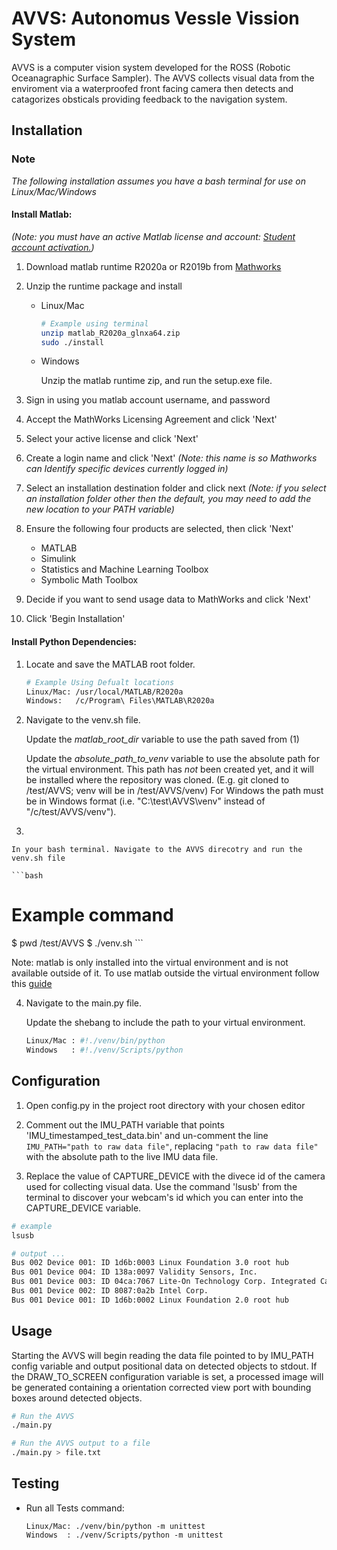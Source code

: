 # AVVS: Autonomus Vessle Vission System

AVVS is a computer vision system developed for the ROSS (Robotic Oceanagraphic Surface Sampler). The AVVS collects visual data from the enviroment via a waterproofed front facing camera then detects and catagorizes obsticals providing feedback to the navigation system.

## Installation

### Note
*The following installation assumes you have a bash terminal for use on Linux/Mac/Windows*

#### Install Matlab:

*(Note: you must have an active Matlab license and account: [Student account activation.](https://is.oregonstate.edu/service/software/matlab))*

1) Download matlab runtime R2020a or R2019b from [Mathworks](https://www.mathworks.com/products/compiler/matlab-runtime.html)

2) Unzip the runtime package and install

    * Linux/Mac
        ```bash
        # Example using terminal
        unzip matlab_R2020a_glnxa64.zip
        sudo ./install
        ```
    * Windows
        
        Unzip the matlab runtime zip, and run the setup.exe file.
        
3) Sign in using you matlab account username, and password

4) Accept the MathWorks Licensing Agreement and click 'Next'

5) Select your active license and click 'Next'

6) Create a login name and click 'Next' *(Note: this name is so Mathworks can Identify specific devices currently logged in)*

7) Select an installation destination folder and click next *(Note: if you select an installation folder other then the default, you may need to add the new location to your PATH variable)*

8) Ensure the following four products are selected, then click 'Next'

    * MATLAB
    * Simulink
    * Statistics and Machine Learning Toolbox
    * Symbolic Math Toolbox

9) Decide if you want to send usage data to MathWorks and click 'Next'

10) Click 'Begin Installation'

#### Install Python Dependencies:

1) Locate and save the MATLAB root folder.
 
    ```bash
    # Example Using Defualt locations
    Linux/Mac: /usr/local/MATLAB/R2020a
    Windows:   /c/Program\ Files\MATLAB\R2020a
    ```

2) Navigate to the venv.sh file.

    Update the *matlab_root_dir* variable to use the path saved from (1)
    
    Update the *absolute_path_to_venv* variable to use the absolute path for the virtual environment.
        This path has _not_ been created yet, and it will be installed where the repository was cloned. (E.g. git cloned to /test/AVVS; venv will be in /test/AVVS/venv)
        For Windows the path must be in Windows format (i.e. "C:\test\AVVS\venv" instead of "/c/test/AVVS/venv").
        
3) 

    In your bash terminal. Navigate to the AVVS direcotry and run the venv.sh file
    
    ```bash
   # Example command
   $ pwd
   /test/AVVS
   $ ./venv.sh
    ```
   
   Note: matlab is only installed into the virtual environment and is not available outside of it. 
   To use matlab outside the virtual environment follow this [guide](https://www.mathworks.com/help/matlab/matlab_external/install-the-matlab-engine-for-python.html)
        
4) Navigate to the main.py file.

    Update the shebang to include the path to your virtual environment. 
    ```bash
   Linux/Mac : #!./venv/bin/python
   Windows   : #!./venv/Scripts/python
    ```

## Configuration

1) Open config.py in the project root directory with your chosen editor

2) Comment out the IMU_PATH variable that points 'IMU_timestamped_test_data.bin' and un-comment the line ``` IMU_PATH="path to raw data file"```, replacing ```"path to raw data file"``` with the absolute path to the live IMU data file.

3) Replace the value of CAPTURE_DEVICE with the divece id of the camera used for collecting visual data. Use the command 'lsusb' from the terminal to discover your webcam's id which you can enter into the CAPTURE_DEVICE variable.
```bash
# example
lsusb

# output ...
Bus 002 Device 001: ID 1d6b:0003 Linux Foundation 3.0 root hub
Bus 001 Device 004: ID 138a:0097 Validity Sensors, Inc. 
Bus 001 Device 003: ID 04ca:7067 Lite-On Technology Corp. Integrated Camera
Bus 001 Device 002: ID 8087:0a2b Intel Corp. 
Bus 001 Device 001: ID 1d6b:0002 Linux Foundation 2.0 root hub

```

## Usage
Starting the AVVS will begin reading the data file pointed to by IMU_PATH config variable and output positional data on detected objects to stdout. If the DRAW_TO_SCREEN configuration variable is set, a processed image will be generated containing a orientation corrected view port with bounding boxes around detected objects.

```bash 
# Run the AVVS 
./main.py

# Run the AVVS output to a file
./main.py > file.txt

```

## Testing
- Run all Tests command: 

    ```
    Linux/Mac: ./venv/bin/python -m unittest
    Windows  : ./venv/Scripts/python -m unittest
    ```